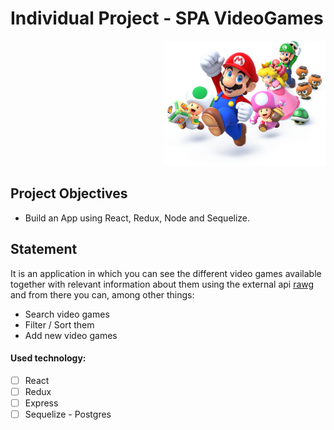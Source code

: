 

# Individual Project - SPA VideoGames

<p align="right">
  <img height="200" src="./videogame.png" />
</p>

## Project Objectives

- Build an App using React, Redux, Node and Sequelize.


## Statement

It is an application in which you can see the different video games available together with relevant information about them using the external api [rawg](https://rawg.io/apidocs) and from there you can, among other things:

  - Search video games
  - Filter / Sort them
  - Add new video games

#### Used technology:
- [ ] React
- [ ] Redux
- [ ] Express
- [ ] Sequelize - Postgres
